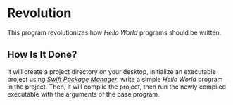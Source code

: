 # Revolution
This program revolutionizes how *Hello World* programs should be written.

## How Is It Done?
It will create a project directory on your desktop, initialize an executable project using [*Swift Package Manager*](https://swift.org/package-manager/#example-usage), write a simple *Hello World* program in the project. Then, it will compile the project, then run the newly compiled executable with the arguments of the base program.
